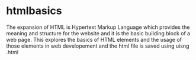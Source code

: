 # htmlbasics
The expansion of HTML is Hypertext Markup Language which provides the meaning 
and structure for the website and it is the basic building block of a web page.
This explores the basics of  HTML elements and the usage of those elements in web
developement and the html file is saved using  uisng .html
